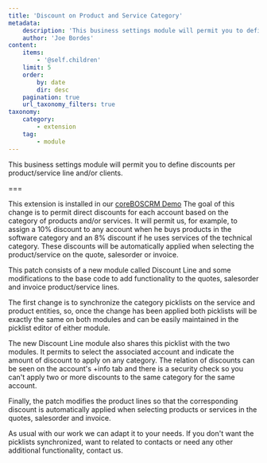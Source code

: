```yaml
---
title: 'Discount on Product and Service Category'
metadata:
    description: 'This business settings module will permit you to define discounts per product/service line and/or clients.'
    author: 'Joe Bordes'
content:
    items:
        - '@self.children'
    limit: 5
    order:
        by: date
        dir: desc
    pagination: true
    url_taxonomy_filters: true
taxonomy:
    category:
        - extension
    tag:
        - module
---
```


This business settings module will permit you to define discounts per product/service line and/or clients.

===

This extension is installed in our [coreBOSCRM Demo](https://coreboscrm.es/)
The goal of this change is to permit direct discounts for each account based on the category of products and/or services. It will permit us, for example, to assign a 10% discount to any account when he buys products in the software category and an 8% discount if he uses services of the technical category. These discounts will be automatically applied when selecting the product/service on the quote, salesorder or invoice.

This patch consists of a new module called Discount Line and some modifications to the base code to add functionality to the quotes, salesorder and invoice product/service lines.

The first change is to synchronize the category picklists on the service and product entities, so, once the change has been applied both picklists will be exactly the same on both modules and can be easily maintained in the picklist editor of either module.

The new Discount Line module also shares this picklist with the two modules. It permits to select the associated account and indicate the amount of discount to apply on any category. The relation of discounts can be seen on the account's +info tab and there is a security check so you can't apply two or more discounts to the same category for the same account.

Finally, the patch modifies the product lines so that the corresponding discount is automatically applied when selecting products or services in the quotes, salesorder and invoice.

As usual with our work we can adapt it to your needs. If you don't want the picklists synchronized, want to related to contacts or need any other additional functionality, contact us.